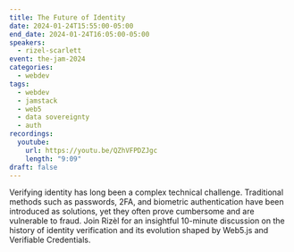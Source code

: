 ```yaml
---
title: The Future of Identity
date: 2024-01-24T15:55:00-05:00
end_date: 2024-01-24T16:05:00-05:00
speakers:
  - rizel-scarlett
event: the-jam-2024
categories:
  - webdev
tags:
  - webdev
  - jamstack
  - web5
  - data sovereignty
  - auth
recordings:
  youtube:
    url: https://youtu.be/QZhVFPDZJgc
    length: "9:09"
draft: false
---
```


Verifying identity has long been a complex technical challenge. Traditional methods such as passwords, 2FA, and biometric authentication have been introduced as solutions, yet they often prove cumbersome and are vulnerable to fraud. Join Rizèl for an insightful 10-minute discussion on the history of identity verification and its evolution shaped by Web5.js and Verifiable Credentials.
